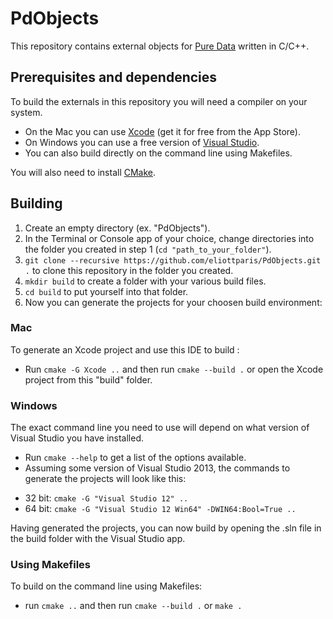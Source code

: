 # PdObjects

This repository contains external objects for [Pure Data](https://puredata.info/) written in C/C++.

## Prerequisites and dependencies

To build the externals in this repository you will need a compiler on your system.

* On the Mac you can use [Xcode](https://developer.apple.com/xcode/) (get it for free from the App Store).
* On Windows you can use a free version of [Visual Studio](https://www.visualstudio.com/).
* You can also build directly on the command line using Makefiles.

You will also need to install [CMake](https://cmake.org/download/).

## Building

1. Create an empty directory (ex. "PdObjects").
2. In the Terminal or Console app of your choice, change directories into the folder you created in step 1 (`cd "path_to_your_folder"`).
3. `git clone --recursive https://github.com/eliottparis/PdObjects.git .` to clone this repository in the folder you created.
4. `mkdir build` to create a folder with your various build files.
5. `cd build` to put yourself into that folder.
6. Now you can generate the projects for your choosen build environment:

### Mac

To generate an Xcode project and use this IDE to build :
- Run `cmake -G Xcode ..` and then run `cmake --build .` or open the Xcode project from this "build" folder.

### Windows

The exact command line you need to use will depend on what version of Visual Studio you have installed.
- Run `cmake --help` to get a list of the options available.
- Assuming some version of Visual Studio 2013, the commands to generate the projects will look like this:
 * 32 bit: `cmake -G "Visual Studio 12" ..`
 * 64 bit: `cmake -G "Visual Studio 12 Win64" -DWIN64:Bool=True ..`

Having generated the projects, you can now build by opening the .sln file in the build folder with the Visual Studio app.

### Using Makefiles

To build on the command line using Makefiles:
- run `cmake ..` and then run `cmake --build .` or `make .`
